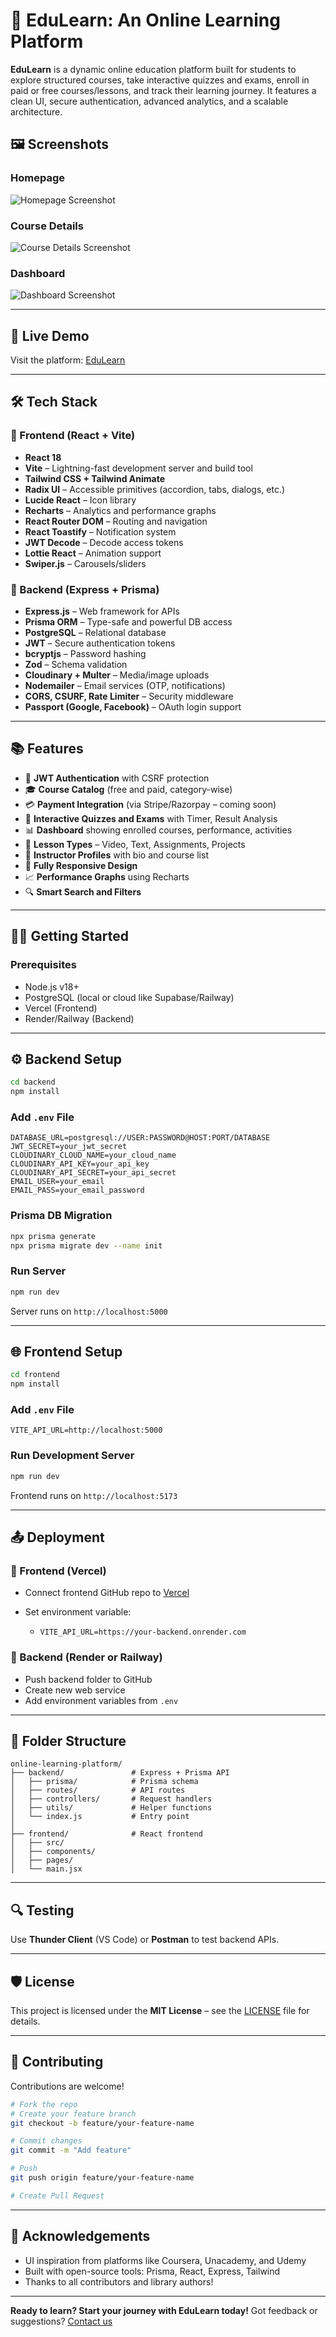 # 📘 EduLearn: An Online Learning Platform

**EduLearn** is a dynamic online education platform built for students to explore structured courses, take interactive quizzes and exams, enroll in paid or free courses/lessons, and track their learning journey. It features a clean UI, secure authentication, advanced analytics, and a scalable architecture.

## 🖼️ Screenshots

### Homepage

![Homepage Screenshot](https://yourdomain.com/homepage.png)

### Course Details

![Course Details Screenshot](https://yourdomain.com/course-details.png)

### Dashboard

![Dashboard Screenshot](https://yourdomain.com/dashboard.png)

---

## 🚀 Live Demo

Visit the platform: [EduLearn](https://learnhub.vercel.app/)

---

## 🛠️ Tech Stack

### 🔹 Frontend (React + Vite)

* **React 18**
* **Vite** – Lightning-fast development server and build tool
* **Tailwind CSS + Tailwind Animate**
* **Radix UI** – Accessible primitives (accordion, tabs, dialogs, etc.)
* **Lucide React** – Icon library
* **Recharts** – Analytics and performance graphs
* **React Router DOM** – Routing and navigation
* **React Toastify** – Notification system
* **JWT Decode** – Decode access tokens
* **Lottie React** – Animation support
* **Swiper.js** – Carousels/sliders

### 🔸 Backend (Express + Prisma)

* **Express.js** – Web framework for APIs
* **Prisma ORM** – Type-safe and powerful DB access
* **PostgreSQL** – Relational database
* **JWT** – Secure authentication tokens
* **bcryptjs** – Password hashing
* **Zod** – Schema validation
* **Cloudinary + Multer** – Media/image uploads
* **Nodemailer** – Email services (OTP, notifications)
* **CORS, CSURF, Rate Limiter** – Security middleware
* **Passport (Google, Facebook)** – OAuth login support

---

## 📚 Features

* 🔐 **JWT Authentication** with CSRF protection
* 🎓 **Course Catalog** (free and paid, category-wise)
* 💳 **Payment Integration** (via Stripe/Razorpay – coming soon)
* 🧠 **Interactive Quizzes and Exams** with Timer, Result Analysis
* 📊 **Dashboard** showing enrolled courses, performance, activities
* 📝 **Lesson Types** – Video, Text, Assignments, Projects
* 🧾 **Instructor Profiles** with bio and course list
* 📱 **Fully Responsive Design**
* 📈 **Performance Graphs** using Recharts
* 🔍 **Smart Search and Filters**

---

## 🧑‍💻 Getting Started

### Prerequisites

* Node.js v18+
* PostgreSQL (local or cloud like Supabase/Railway)
* Vercel (Frontend)
* Render/Railway (Backend)

---

## ⚙️ Backend Setup

```bash
cd backend
npm install
```

### Add `.env` File

```env
DATABASE_URL=postgresql://USER:PASSWORD@HOST:PORT/DATABASE
JWT_SECRET=your_jwt_secret
CLOUDINARY_CLOUD_NAME=your_cloud_name
CLOUDINARY_API_KEY=your_api_key
CLOUDINARY_API_SECRET=your_api_secret
EMAIL_USER=your_email
EMAIL_PASS=your_email_password
```

### Prisma DB Migration

```bash
npx prisma generate
npx prisma migrate dev --name init
```

### Run Server

```bash
npm run dev
```

Server runs on `http://localhost:5000`

---

## 🌐 Frontend Setup

```bash
cd frontend
npm install
```

### Add `.env` File

```env
VITE_API_URL=http://localhost:5000
```

### Run Development Server

```bash
npm run dev
```

Frontend runs on `http://localhost:5173`

---

## 📤 Deployment

### 🔹 Frontend (Vercel)

* Connect frontend GitHub repo to [Vercel](https://vercel.com/)
* Set environment variable:

  * `VITE_API_URL=https://your-backend.onrender.com`

### 🔹 Backend (Render or Railway)

* Push backend folder to GitHub
* Create new web service
* Add environment variables from `.env`

---

## 📁 Folder Structure

```
online-learning-platform/
├── backend/               # Express + Prisma API
│   ├── prisma/            # Prisma schema
│   ├── routes/            # API routes
│   ├── controllers/       # Request handlers
│   ├── utils/             # Helper functions
│   └── index.js           # Entry point
│
├── frontend/              # React frontend
│   ├── src/
│   ├── components/
│   ├── pages/
│   └── main.jsx
```

---

## 🔍 Testing

Use **Thunder Client** (VS Code) or **Postman** to test backend APIs.

---

## 🛡️ License

This project is licensed under the **MIT License** – see the [LICENSE](LICENSE) file for details.

---

## 🤝 Contributing

Contributions are welcome!

```bash
# Fork the repo
# Create your feature branch
git checkout -b feature/your-feature-name

# Commit changes
git commit -m "Add feature"

# Push
git push origin feature/your-feature-name

# Create Pull Request
```

---

## 🙌 Acknowledgements

* UI inspiration from platforms like Coursera, Unacademy, and Udemy
* Built with open-source tools: Prisma, React, Express, Tailwind
* Thanks to all contributors and library authors!

---

**Ready to learn? Start your journey with EduLearn today!**
Got feedback or suggestions? [Contact us](mailto:your.sainihritik033@gmail.com)

